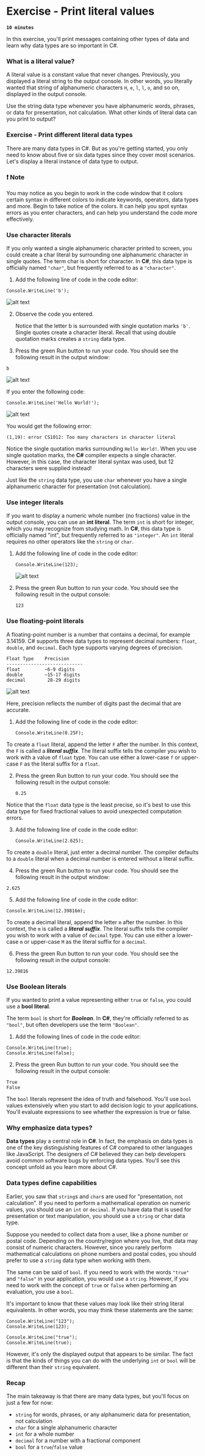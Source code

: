 # Exercise - Print literal values

**`10 minutes`**

In this exercise, you'll print messages containing other types of data and learn why data types are so important in C#.

### What is a literal value?

A literal value is a constant value that never changes. Previously, you displayed a literal string to the output console. In other words, you literally wanted that string of alphanumeric characters `H`, `e`, `l`, `l`, `o`, and so on, displayed in the output console.

Use the string data type whenever you have alphanumeric words, phrases, or data for presentation, not calculation. What other kinds of literal data can you print to output?

### Exercise - Print different literal data types

There are many data types in C#. But as you're getting started, you only need to know about five or six data types since they cover most scenarios. Let's display a literal instance of data type to output.

### ❗ Note

You may notice as you begin to work in the code window that it colors certain syntax in different colors to indicate keywords, operators, data types and more. Begin to take notice of the colors. It can help you spot syntax errors as you enter characters, and can help you understand the code more effectively.

### Use character literals

If you only wanted a single alphanumeric character printed to screen, you could create a char literal by surrounding one alphanumeric character in single quotes. The term char is short for character. In **C#**, this data type is officially named `"char"`, but frequently referred to as a `"character"`.


1. Add the following line of code in the code editor:

```
Console.WriteLine('b');
```

![alt text](image.png)

2. Observe the code you entered.

     Notice that the letter b is surrounded with single quotation marks `'b'`. Single quotes create a character literal. Recall that using double quotation marks creates a `string` data type.

3. Press the green Run button to run your code. You should see the following result in the output window:

```
b
```

![alt text](image-1.png)

If you enter the following code:

```
Console.WriteLine('Hello World!');
```

![alt text](image-2.png)

You would get the following error:

```
(1,19): error CS1012: Too many characters in character literal
```

Notice the single quotation marks surrounding `Hello World!`. When you use single quotation marks, the **C#** compiler expects a single character. However, in this case, the character literal syntax was used, but 12 characters were supplied instead!

Just like the `string` data type, you use `char` whenever you have a single alphanumeric character for presentation (not calculation).

### Use integer literals

If you want to display a numeric whole number (no fractions) value in the output console, you can use an **int literal**. The term `int` is short for integer, which you may recognize from studying math. In **C#**, this data type is officially named "int", but frequently referred to as `"integer"`. An `int` literal requires no other operators like the `string` or `char`.

1. Add the following line of code in the code editor:

     ```
     Console.WriteLine(123);
     ```

     ![alt text](image-3.png)

2. Press the green Run button to run your code. You should see the following result in the output console:

     ```
     123
     ```

### Use floating-point literals

A floating-point number is a number that contains a decimal, for example 3.14159. C# supports three data types to represent decimal numbers: `float`, `double`, and `decimal`. Each type supports varying degrees of precision.

```
Float Type    Precision
----------------------------
float         ~6-9 digits
double        ~15-17 digits
decimal        28-29 digits
```

![alt text](image-4.png)

Here, precision reflects the number of digits past the decimal that are accurate.

1. Add the following line of code in the code editor:

     ```
     Console.WriteLine(0.25F);
     ```

To create a `float` literal, append the letter `F` after the number. In this context, the `F` is called a ***literal suffix***. The literal suffix tells the compiler you wish to work with a value of `float` type. You can use either a lower-case `f` or upper-case `F` as the literal suffix for a `float`.

2. Press the green Run button to run your code. You should see the following result in the output console:

     ```
     0.25
     ```


Notice that the `float` data type is the least precise, so it's best to use this data type for fixed fractional values to avoid unexpected computation errors.

3. Add the following line of code in the code editor:

     ```
     Console.WriteLine(2.625);
     ```

To create a `double` literal, just enter a decimal number. The compiler defaults to a `double` literal when a decimal number is entered without a literal suffix.

4. Press the green Run button to run your code. You should see the following result in the output window:

```
2.625
```

5. Add the following line of code in the code editor:

```
Console.WriteLine(12.39816m);
```

To create a decimal literal, append the letter `m` after the number. In this context, the `m` is called a ***literal suffix***. The literal suffix tells the compiler you wish to work with a value of `decimal` type. You can use either a lower-case `m` or upper-case `M` as the literal suffix for a `decimal`.

6. Press the green Run button to run your code. You should see the following result in the output console:

```
12.39816
```

### Use Boolean literals

If you wanted to print a value representing either `true` or `false`, you could use a **bool literal**.

The term `bool` is short for ***Boolean***. In **C#**, they're officially referred to as `"bool"`, but often developers use the term `"Boolean"`.

1. Add the following lines of code in the code editor:

```
Console.WriteLine(true);
Console.WriteLine(false);
```

2. Press the green Run button to run your code. You should see the following result in the output console:

```
True
False
```

The `bool` literals represent the idea of truth and falsehood. You'll use `bool` values extensively when you start to add decision logic to your applications. You'll evaluate expressions to see whether the expression is true or false.

### Why emphasize data types?

**Data types** play a central role in **C#**. In fact, the emphasis on data types is one of the key distinguishing features of C# compared to other languages like JavaScript. The designers of C# believed they can help developers avoid common software bugs by enforcing data types. You'll see this concept unfold as you learn more about C#.

### Data types define capabilities

Earlier, you saw that `string`s and `char`s are used for "presentation, not calculation". If you need to perform a mathematical operation on numeric values, you should use an `int` or `decimal`. If you have data that is used for presentation or text manipulation, you should use a `string` or char data type.

Suppose you needed to collect data from a user, like a phone number or postal code. Depending on the country/region where you live, that data may consist of numeric characters. However, since you rarely perform mathematical calculations on phone numbers and postal codes, you should prefer to use a `string` data type when working with them.

The same can be said of `bool`. If you need to work with the words `"true"` and `"false"` in your application, you would use a `string`. However, if you need to work with the concept of `true` or `false` when performing an evaluation, you use a `bool`.

It's important to know that these values may look like their string literal equivalents. In other words, you may think these statements are the same:

```
Console.WriteLine("123");
Console.WriteLine(123);

Console.WriteLine("true");
Console.WriteLine(true);
```

However, it's only the displayed output that appears to be similar. The fact is that the kinds of things you can do with the underlying `int` or `bool` will be different than their `string` equivalent.

### Recap

The main takeaway is that there are many data types, but you'll focus on just a few for now:

- `string` for words, phrases, or any alphanumeric data for presentation, not calculation
- `char` for a single alphanumeric character
- `int` for a whole number
- `decimal` for a number with a fractional component
- `bool` for a `true`/`false` value
